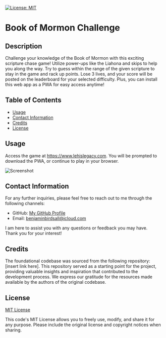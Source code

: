 [![License: MIT](https://img.shields.io/badge/License-MIT-yellow.svg)](https://opensource.org/licenses/MIT)

# Book of Mormon Challenge 
  
## Description
  
Challenge your knowledge of the Book of Mormon with this exciting scripture chase game! Utilize power-ups like the Liahona and skips to help you along the way. Try to guess within the range of the given scripture to stay in the game and rack up points. Lose 3 lives, and your score will be posted on the leaderboard for your selected difficulty. Plus, you can install this web app as a PWA for easy access anytime!

## Table of Contents

* [Usage](#usage)<br>
* [Contact Information](#contact-information)<br>
* [Credits](#credits)<br>
* [License](#license)

## Usage

Access the game at https://www.lehislegacy.com. You will be prompted to download the PWA, or continue to play in your browser.


![Screenshot]()

## Contact Information

For any further inquiries, please feel free to reach out to me through the following channels:
* GitHub: [My GitHub Profile](https://www.github.com/BenThere6)
* Email: benjaminbirdsall@icloud.com

I am here to assist you with any questions or feedback you may have. Thank you for your interest!

## Credits

The foundational codebase was sourced from the following repository: [insert link here]. This repository served as a starting point for the project, providing valuable insights and inspiration that contributed to the development process. We express our gratitude for the resources made available by the authors of the original codebase.

## License 

[MIT License](https://opensource.org/licenses/MIT)

This code's MIT License allows you to freely use, modify, and share it for any purpose. Please include the original license and copyright notices when sharing.
